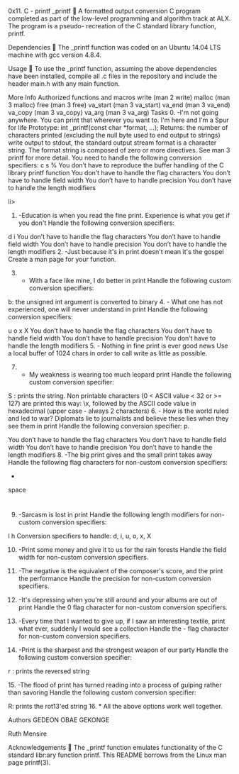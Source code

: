 0x11. C - printf
_printf 📄
A formatted output conversion C program completed as part of the low-level programming and algorithm track at ALX. The program is a pseudo- recreation of the C standard library function, printf.

Dependencies 👫
The _printf function was coded on an Ubuntu 14.04 LTS machine with gcc version 4.8.4.

Usage 🏃
To use the _printf function, assuming the above dependencies have been installed, compile all .c files in the repository and include the header main.h with any main function.

More Info
Authorized functions and macros
write (man 2 write) malloc (man 3 malloc) free (man 3 free) va_start (man 3 va_start) va_end (man 3 va_end) va_copy (man 3 va_copy) va_arg (man 3 va_arg)
Tasks
0. -I'm not going anywhere. You can print that wherever you want to. I'm here and I'm a Spur for life
Prototype: int _printf(const char *format, ...); Returns: the number of characters printed (excluding the null byte used to end output to strings) write output to stdout, the standard output stream format is a character string. The format string is composed of zero or more directives. See man 3 printf for more detail. You need to handle the following conversion specifiers: c s % You don’t have to reproduce the buffer handling of the C library printf function You don’t have to handle the flag characters You don’t have to handle field width You don’t have to handle precision You don’t have to handle the length modifiers

li>
1. -Education is when you read the fine print. Experience is what you get if you don't
Handle the following conversion specifiers:

d
i
You don’t have to handle the flag characters
You don’t have to handle field width
You don’t have to handle precision
You don’t have to handle the length modifiers
2. -Just because it's in print doesn't mean it's the gospel
Create a man page for your function.

3. - With a face like mine, I do better in print
Handle the following custom conversion specifiers:

b: the unsigned int argument is converted to binary
4. - What one has not experienced, one will never understand in print
Handle the following conversion specifiers:

u
o
x
X
You don’t have to handle the flag characters
You don’t have to handle field width
You don’t have to handle precision
You don’t have to handle the length modifiers
5. - Nothing in fine print is ever good news
Use a local buffer of 1024 chars in order to call write as little as possible.

7. - My weakness is wearing too much leopard print
Handle the following custom conversion specifier:

S : prints the string.
Non printable characters (0 < ASCII value < 32 or >= 127) are printed this way: \x, followed by the ASCII code value in hexadecimal (upper case - always 2 characters)
6. - How is the world ruled and led to war? Diplomats lie to journalists and believe these lies when they see them in print
Handle the following conversion specifier: p.

You don’t have to handle the flag characters
You don’t have to handle field width
You don’t have to handle precision
You don’t have to handle the length modifiers
8. -The big print gives and the small print takes away
Handle the following flag characters for non-custom conversion specifiers:

+
space
#
9. -Sarcasm is lost in print
Handle the following length modifiers for non-custom conversion specifiers:

l
h
Conversion specifiers to handle: d, i, u, o, x, X

10. -Print some money and give it to us for the rain forests
Handle the field width for non-custom conversion specifiers.

11. -The negative is the equivalent of the composer's score, and the print the performance
Handle the precision for non-custom conversion specifiers.

12. -It's depressing when you're still around and your albums are out of print
Handle the 0 flag character for non-custom conversion specifiers.

13. -Every time that I wanted to give up, if I saw an interesting textile, print what ever, suddenly I would see a collection
Handle the - flag character for non-custom conversion specifiers.

14. -Print is the sharpest and the strongest weapon of our party
Handle the following custom conversion specifier:

r : prints the reversed string</p>
15. -The flood of print has turned reading into a process of gulping rather than savoring
Handle the following custom conversion specifier:

R: prints the rot13'ed string
16. *
All the above options work well together.

Authors
GEDEON OBAE GEKONGE <Gedeonobae>

Ruth Mensire <Mensire>

Acknowledgements 🙏
The _printf function emulates functionality of the C standard libr:ary function printf. This README borrows from the Linux man page printf(3).